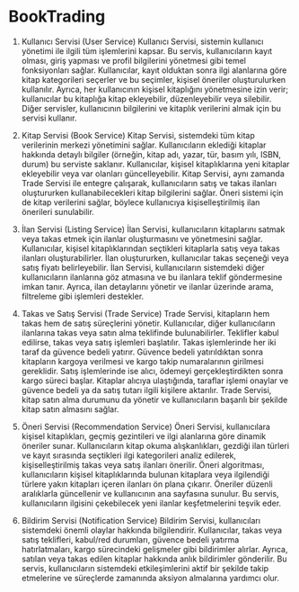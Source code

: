 # BookTrading

1. Kullanıcı Servisi (User Service)
Kullanıcı Servisi, sistemin kullanıcı yönetimi ile ilgili tüm işlemlerini kapsar. Bu servis, kullanıcıların kayıt olması, giriş yapması ve profil bilgilerini yönetmesi gibi temel fonksiyonları sağlar. Kullanıcılar, kayıt olduktan sonra ilgi alanlarına göre kitap kategorileri seçerler ve bu seçimler, kişisel öneriler oluşturulurken kullanılır. Ayrıca, her kullanıcının kişisel kitaplığını yönetmesine izin verir; kullanıcılar bu kitaplığa kitap ekleyebilir, düzenleyebilir veya silebilir. Diğer servisler, kullanıcının bilgilerini ve kitaplık verilerini almak için bu servisi kullanır.

2. Kitap Servisi (Book Service)
Kitap Servisi, sistemdeki tüm kitap verilerinin merkezi yönetimini sağlar. Kullanıcıların eklediği kitaplar hakkında detaylı bilgiler (örneğin, kitap adı, yazar, tür, basım yılı, ISBN, durum) bu serviste saklanır. Kullanıcılar, kişisel kitaplıklarına yeni kitaplar ekleyebilir veya var olanları güncelleyebilir. Kitap Servisi, aynı zamanda Trade Servisi ile entegre çalışarak, kullanıcıların satış ve takas ilanları oluştururken kullanabilecekleri kitap bilgilerini sağlar. Öneri sistemi için de kitap verilerini sağlar, böylece kullanıcıya kişiselleştirilmiş ilan önerileri sunulabilir.

3. İlan Servisi (Listing Service)
İlan Servisi, kullanıcıların kitaplarını satmak veya takas etmek için ilanlar oluşturmasını ve yönetmesini sağlar. Kullanıcılar, kişisel kitaplıklarından seçtikleri kitaplarla satış veya takas ilanları oluşturabilirler. İlan oluştururken, kullanıcılar takas seçeneği veya satış fiyatı belirleyebilir. İlan Servisi, kullanıcıların sistemdeki diğer kullanıcıların ilanlarına göz atmasına ve bu ilanlara teklif göndermesine imkan tanır. Ayrıca, ilan detaylarını yönetir ve ilanlar üzerinde arama, filtreleme gibi işlemleri destekler.

4. Takas ve Satış Servisi (Trade Service)
Trade Servisi, kitapların hem takas hem de satış süreçlerini yönetir. Kullanıcılar, diğer kullanıcıların ilanlarına takas veya satın alma teklifinde bulunabilirler. Teklifler kabul edilirse, takas veya satış işlemleri başlatılır. Takas işlemlerinde her iki taraf da güvence bedeli yatırır. Güvence bedeli yatırıldıktan sonra kitapların kargoya verilmesi ve kargo takip numaralarının girilmesi gereklidir. Satış işlemlerinde ise alıcı, ödemeyi gerçekleştirdikten sonra kargo süreci başlar. Kitaplar alıcıya ulaştığında, taraflar işlemi onaylar ve güvence bedeli ya da satış tutarı ilgili kişilere aktarılır. Trade Servisi, kitap satın alma durumunu da yönetir ve kullanıcıların başarılı bir şekilde kitap satın almasını sağlar.

5. Öneri Servisi (Recommendation Service)
Öneri Servisi, kullanıcılara kişisel kitaplıkları, geçmiş gezintileri ve ilgi alanlarına göre dinamik öneriler sunar. Kullanıcıların kitap okuma alışkanlıkları, gezdiği ilan türleri ve kayıt sırasında seçtikleri ilgi kategorileri analiz edilerek, kişiselleştirilmiş takas veya satış ilanları önerilir. Öneri algoritması, kullanıcıların kişisel kitaplıklarında bulunan kitaplara veya ilgilendiği türlere yakın kitapları içeren ilanları ön plana çıkarır. Öneriler düzenli aralıklarla güncellenir ve kullanıcının ana sayfasına sunulur. Bu servis, kullanıcıların ilgisini çekebilecek yeni ilanlar keşfetmelerini teşvik eder.

6. Bildirim Servisi (Notification Service)
Bildirim Servisi, kullanıcıları sistemdeki önemli olaylar hakkında bilgilendirir. Kullanıcılar, takas veya satış teklifleri, kabul/red durumları, güvence bedeli yatırma hatırlatmaları, kargo sürecindeki gelişmeler gibi bildirimler alırlar. Ayrıca, satılan veya takas edilen kitaplar hakkında anlık bildirimler gönderilir. Bu servis, kullanıcıların sistemdeki etkileşimlerini aktif bir şekilde takip etmelerine ve süreçlerde zamanında aksiyon almalarına yardımcı olur.
